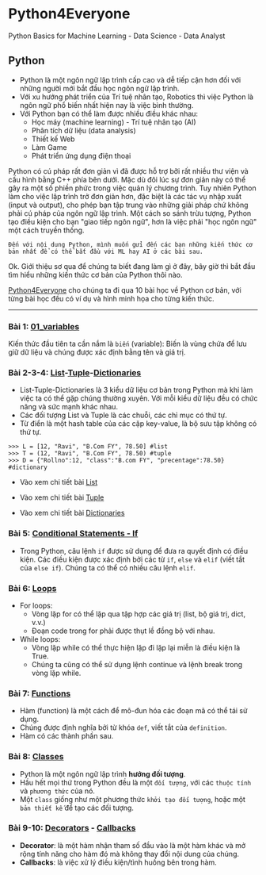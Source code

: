 # Python4Everyone
Python Basics for Machine Learning - Data Science - Data Analyst

## Python

- Python là một ngôn ngữ lập trình cấp cao và dễ tiếp cận hơn đối với những người mới bắt đầu học ngôn ngữ lập trình.
- Với xu hướng phát triển của Trí tuệ nhân tạo, Robotics thì việc Python là ngôn ngữ phổ biến nhất hiện nay là việc bình thường.
- Với Python bạn có thể làm được nhiều điều khác nhau:
  +  Học máy (machine learning) - Trí tuệ nhân tạo (AI)
  +  Phân tích dữ liệu (data analysis)
  +  Thiết kế Web 
  +  Làm Game
  +  Phát triển ứng dụng điện thoại

Python có cú pháp rất đơn giản vì đã được hỗ trợ bỡi rất nhiều thư viện và cấu hình bằng C++ phía bên dưới. Mặc dù đôi lúc sự đơn giản này có thể gây ra một số phiền phức trong việc quản lý chương trình. Tuy nhiên Python làm cho việc lập trình trở đơn giản hơn, đặc biệt là các tác vụ nhập xuất (input và output), cho phép bạn tập trung vào những giải pháp chứ không phải cú pháp của ngôn ngữ lập trình. Một cách so sánh trừu tượng, Python tạo điều kiện cho bạn "giao tiếp ngôn ngữ", hơn là việc phải "học ngôn ngữ" một cách truyền thống.

```
Đến với nội dung Python, mình muốn gửi đến các bạn những kiến thức cơ bản nhất để có thể bắt đầu với ML hay AI ở các bài sau.
```
Ok. Giới thiệu sơ qua để chúng ta biết đang làm gì ở đây, bây giờ thì bắt đầu tìm hiểu những kiến thức cơ bản của Python thôi nào.

[Python4Everyone](https://github.com/KysuKysu/Python4Everyone/) cho chúng ta đi qua 10 bài học về Python cơ bản, với từng bài học đều có ví dụ và hình minh họa cho từng kiến thức.
_____________
### Bài 1: [01_variables](https://github.com/KysuKysu/Python4Everyone/blob/main/Python/01_variables.ipynb)

Kiến thức đầu tiên ta cần nắm là `biến` (variable): Biến là vùng chứa để lưu giữ dữ liệu và chúng được xác định bằng tên và giá trị.

### Bài 2-3-4: [List](https://github.com/KysuKysu/Python4Everyone/blob/main/Python/02_list.ipynb)-[Tuple](https://github.com/KysuKysu/Python4Everyone/blob/main/Python/03_tuples.ipynb)-[Dictionaries](https://github.com/KysuKysu/Python4Everyone/blob/main/Python/04_dictionaries.ipynb)
- List-Tuple-Dictionaries là 3 kiểu dữ liệu cơ bản trong Python mà khi làm việc ta có thể gặp chúng thường xuyên. Với mỗi kiểu dữ liệu đều có chức năng và sức mạnh khác nhau.
- Các đối tượng List và Tuple là các chuỗi, các chỉ mục có thứ tự.
- Từ điển là một hash table của các cặp key-value, là bộ sưu tập không có thứ tự.
```
>>> L = [12, "Ravi", "B.Com FY", 78.50] #list
>>> T = (12, "Ravi", "B.Com FY", 78.50) #tuple
>>> D = {"Rollno":12, "class":"B.com FY", "precentage":78.50} #dictionary
```
- Vào xem chi tiết bài [List](https://github.com/KysuKysu/Python4Everyone/blob/main/Python/02_list.ipynb)


- Vào xem chi tiết bài [Tuple](https://github.com/KysuKysu/Python4Everyone/blob/main/Python/03_tuples.ipynb)


- Vào xem chi tiết bài [Dictionaries](https://github.com/KysuKysu/Python4Everyone/blob/main/Python/04_dictionaries.ipynb)


### Bài 5: [Conditional Statements - If](/Python/05_conditional_Statements.ipynb)
- Trong Python, câu lệnh `if` được sử dụng để đưa ra quyết định có điều kiện. Các điều kiện được xác định bởi các từ `if`, `else` và `elif` (viết tắt của `else if`). Chúng ta có thể có nhiều câu lệnh `elif`. 


### Bài 6: [Loops](https://github.com/KysuKysu/Python4Everyone/blob/main/Python/06_loops.ipynb)
- For loops:
  + Vòng lặp for có thể lặp qua tập hợp các giá trị (list, bộ giá trị, dict, v.v.)
  + Đoạn code trong for phải được thụt lề đồng bộ với nhau.
- While loops:
  + Vòng lặp while có thể thực hiện lặp đi lặp lại miễn là điều kiện là True.
  + Chúng ta cũng có thể sử dụng lệnh continue và lệnh break trong vòng lặp while.

### Bài 7: [Functions](https://github.com/KysuKysu/Python4Everyone/blob/main/Python/07_functions.ipynb)
- Hàm (function) là một cách để mô-đun hóa các đoạn mã có thể tái sử dụng. 
- Chúng được định nghĩa bởi từ khóa `def`, viết tắt của `definition`.
- Hàm có các thành phần sau.

### Bài 8: [Classes](https://github.com/KysuKysu/Python4Everyone/blob/main/Python/08_classes.ipynb)
- Python là một ngôn ngữ lập trình **hướng đối tượng**.
- Hầu hết mọi thứ trong Python đều là một `đối tượng`, với các `thuộc tính` và `phương thức` của nó.
- Một `class` giống như một phương thức `khởi tạo đối tượng`, hoặc một `bản thiết kế` để tạo các đối tượng.

### Bài 9-10:  [Decorators](https://github.com/KysuKysu/Python4Everyone/blob/main/Python/09_decorators1.ipynb) - [Callbacks](https://github.com/KysuKysu/Python4Everyone/blob/main/Python/10_decorators2.ipynb)
- **Decorator**: là một hàm nhận tham số đầu vào là một hàm khác và mở rộng tính năng cho hàm đó mà không thay đổi nội dung của chúng.
- **Callbacks**: là việc xử lý điều kiện/tình huống bên trong hàm.

